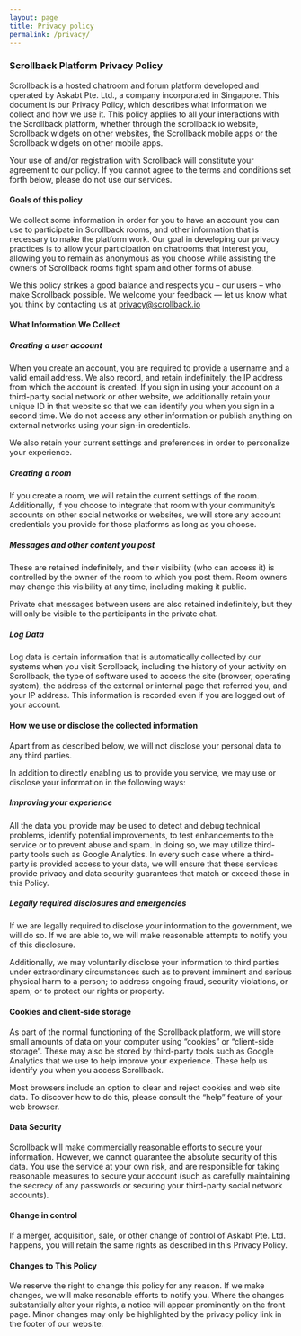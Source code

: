 ```yaml
---
layout: page
title: Privacy policy
permalink: /privacy/
---
```


### Scrollback Platform Privacy Policy

Scrollback is a hosted chatroom and forum platform developed and operated by Askabt Pte. Ltd., a company incorporated in Singapore. This document is our Privacy Policy, which describes what information we collect and how we use it. This policy applies to all your interactions with the Scrollback platform, whether through the scrollback.io website, Scrollback widgets on other websites, the Scrollback mobile apps or the Scrollback widgets on other mobile apps.

Your use of and/or registration with Scrollback will constitute your agreement to our policy. If you cannot agree to the terms and conditions set forth below, please do not use our services.

#### Goals of this policy

We collect some information in order for you to have an account you can use to participate in Scrollback rooms, and other information that is necessary to make the platform work. Our goal in developing our privacy practices is to allow your participation on chatrooms that interest you, allowing you to remain as anonymous as you choose while assisting the owners of Scrollback rooms fight spam and other forms of abuse.

We this policy strikes a good balance and respects you – our users – who make Scrollback possible. We welcome your feedback — let us know what you think by contacting us at privacy@scrollback.io

#### What Information We Collect

##### Creating a user account

When you create an account, you are required to provide a username and a valid email address. We also record, and retain indefinitely, the IP address from which the account is created. If you sign in using your account on a third-party social network or other website, we additionally retain your unique ID in that website so that we can identify you when you sign in a second time. We do not access any other information or publish anything on external networks using your sign-in credentials.

We also retain your current settings and preferences in order to personalize your experience.

##### Creating a room

If you create a room, we will retain the current settings of the room. Additionally, if you choose to integrate that room with your community’s accounts on other social networks or websites, we will store any account credentials you provide for those platforms as long as you choose.

##### Messages and other content you post

These are retained indefinitely, and their visibility (who can access it) is controlled by the owner of the room to which you post them. Room owners may change this visibility at any time, including making it public.

Private chat messages between users are also retained indefinitely, but they will only be visible to the participants in the private chat.

##### Log Data

Log data is certain information that is automatically collected by our systems when you visit Scrollback, including the history of your activity on Scrollback, the type of software used to access the site (browser, operating system), the address of the external or internal page that referred you, and your IP address. This information is recorded even if you are logged out of your account.

#### How we use or disclose the collected information

Apart from as described below, we will not disclose your personal data to any third parties. 

In addition to directly enabling us to provide you service, we may use or disclose your information in the following ways:

##### Improving your experience

All the data you provide may be used to detect and debug technical problems, identify potential improvements, to test enhancements to the service or to prevent abuse and spam. In doing so, we may utilize third-party tools such as Google Analytics. In every such case where a third-party is provided access to your data, we will ensure that these services provide privacy and data security guarantees that match or exceed those in this Policy.

##### Legally required disclosures and emergencies

If we are legally required to disclose your information to the government, we will do so. If we are able to, we will make reasonable attempts to notify you of this disclosure.

Additionally, we may voluntarily disclose your information to third parties under extraordinary circumstances such as to prevent imminent and serious physical harm to a person; to address ongoing fraud, security violations, or spam; or to protect our rights or property.

#### Cookies and client-side storage

As part of the normal functioning of the Scrollback platform, we will store small amounts of data on your computer using “cookies” or “client-side storage”. These may also be stored by third-party tools such as Google Analytics that we use to help improve your experience. These help us identify you when you access Scrollback.

Most browsers include an option to clear and reject cookies and web site data. To discover how to do this, please consult the “help” feature of your web browser.

#### Data Security

Scrollback will make commercially reasonable efforts to secure your information. However, we cannot guarantee the absolute security of this data. You use the service at your own risk, and are responsible for taking reasonable measures to secure your account (such as carefully maintaining the secrecy of any passwords or securing your third-party social network accounts).

#### Change in control

If a merger, acquisition, sale, or other change of control of Askabt Pte. Ltd. happens, you will retain the same rights as described in this Privacy Policy.

#### Changes to This Policy

We reserve the right to change this policy for any reason. If we make changes, we will make resonable efforts to notify you. Where the changes substantially alter your rights, a notice will appear prominently on the front page. Minor changes may only be highlighted by the privacy policy link in the footer of our website.

